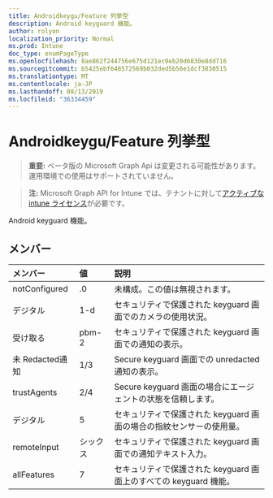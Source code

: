 ```yaml
---
title: Androidkeygu/Feature 列挙型
description: Android keyguard 機能。
author: rolyon
localization_priority: Normal
ms.prod: Intune
doc_type: enumPageType
ms.openlocfilehash: 8ae862f244756e675d121ec9eb20d6830e8dd716
ms.sourcegitcommit: b5425ebf648572569b032ded5b56e1dcf3830515
ms.translationtype: MT
ms.contentlocale: ja-JP
ms.lasthandoff: 08/13/2019
ms.locfileid: "36334459"
---
```

# <a name="androidkeyguardfeature-enum-type"></a>Androidkeygu/Feature 列挙型

> **重要:** ベータ版の Microsoft Graph Api は変更される可能性があります。運用環境での使用はサポートされていません。

> **注:** Microsoft Graph API for Intune では、テナントに対して[アクティブな intune ライセンス](https://go.microsoft.com/fwlink/?linkid=839381)が必要です。

Android keyguard 機能。

## <a name="members"></a>メンバー
|メンバー|値|説明|
|:---|:---|:---|
|notConfigured|.0|未構成。この値は無視されます。|
|デジタル|1-d|セキュリティで保護された keyguard 画面でのカメラの使用状況。|
|受け取る|pbm-2|セキュリティで保護された keyguard 画面での通知の表示。|
|未 Redacted通知|1/3|Secure keyguard 画面での unredacted 通知の表示。|
|trustAgents|2/4|Secure keyguard 画面の場合にエージェントの状態を信頼します。|
|デジタル|5|セキュリティで保護された keyguard 画面の場合の指紋センサーの使用量。|
|remoteInput|シックス|セキュリティで保護された keyguard 画面での通知テキスト入力。|
|allFeatures|7|セキュリティで保護された keyguard 画面上のすべての keyguard 機能。|



